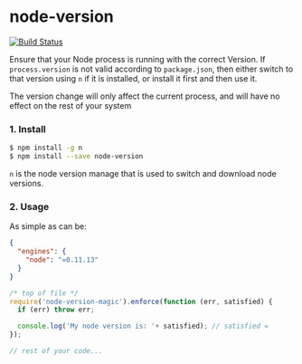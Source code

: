 node-version
============

[![Build Status](https://travis-ci.org/tjwebb/node-version-magic.svg?branch=master)](https://travis-ci.org/tjwebb/node-version-magic)

Ensure that your Node process is running with the correct Version. If 
`process.version` is not valid according to `package.json`, then either switch
to that version using `n` if it is installed, or install it first and then
use it.

The version change will only affect the current process, and will have no effect
on the rest of your system

### 1. Install
```bash
$ npm install -g n
$ npm install --save node-version

```

`n` is the node version manage that is used to switch and download node versions.

### 2. Usage

As simple as can be:

```json
{
  "engines": {
    "node": "=0.11.13"
  }
}
```

```js
/* top of file */
require('node-version-magic').enforce(function (err, satisfied) {
  if (err) throw err;

  console.log('My node version is: '+ satisfied); // satisfied = 
});

// rest of your code...
```
